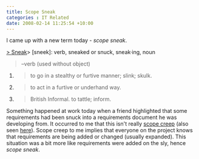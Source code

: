 ```yaml
---
title: Scope Sneak
categories : IT Related
date: 2008-02-14 11:25:54 +10:00
---
```


I came up with a new term today - _scope sneak_. 

[> Sneak][0]>  [sneek]: verb, sneaked or snuck, sneak·ing, noun 

> –verb (used without object) 

1. > to go in a stealthy or furtive manner; slink; skulk.
1. > to act in a furtive or underhand way.
1. > British Informal. to tattle; inform.

Something happened at work today when a friend highlighted that some requirements had been snuck into a requirements document he was developing from. It occurred to me that this isn't really [scope creep][1] (also seen [here][2]). Scope creep to me implies that everyone on the project knows that requirements are being added or changed (usually expanded). This situation was a bit more like requirements were added on the sly, hence _scope sneak_.

[0]: http://dictionary.reference.com/browse/sneak
[1]: http://en.wikipedia.org/wiki/Functionality_creep
[2]: http://paulstovell.net/blog/index.php/software-super-villain-2-the-scope-creep/
